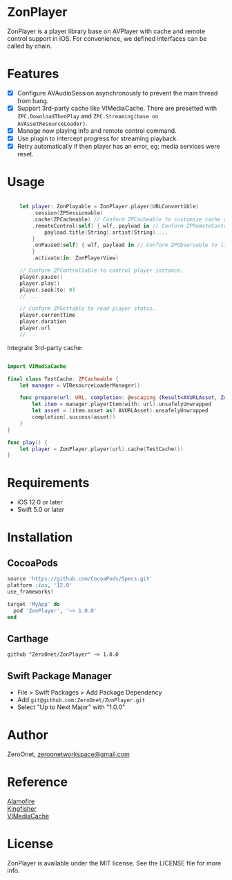 # ZonPlayer

ZonPlayer is a player library base on AVPlayer with cache and remote control support in iOS. For convenience, we defined interfaces can be called by chain.

# Features

- [x] Configure AVAudioSession asynchronously to prevent the main thread from hang.
- [x] Support 3rd-party cache like VIMediaCache. There are presetted with `ZPC.DownloadThenPlay` and `ZPC.Streaming(base on AVAssetResourceLoader)`.
- [x] Manage now playing info and remote control command.
- [x] Use plugin to intercept progress for streaming playback.
- [x] Retry automatically if then player has an error, eg: media services were reset.

# Usage

```swift

    let player: ZonPlayable = ZonPlayer.player(URLConvertible)
        .session(ZPSessionable)
        .cache(ZPCacheable) // Conform ZPCacheable to customize cache category.
        .remoteControl(self) { wlf, payload in // Conform ZPRemoteControllable to customize background playback controller.
            payload.title(String).artist(String)....
        }
        .onPaused(self) { wlf, payload in // Conform ZPObservable to listen player.
        }
        .activate(in: ZonPlayerView)

    // Conform ZPControllable to control player instance.
    player.pause()
    player.play()
    player.seek(to: 0)
    // ...

    // Conform ZPGettable to read player status.
    player.currentTime
    player.duration
    player.url
    // ...

```

Integrate 3rd-party cache:

```swift

import VIMediaCache

final class TestCache: ZPCacheable {
    let manager = VIResourceLoaderManager()

    func prepare(url: URL, completion: @escaping (Result<AVURLAsset, ZonPlayer.Error>) -> Void) {
        let item = manager.playerItem(with: url).unsafelyUnwrapped
        let asset = (item.asset as? AVURLAsset).unsafelyUnwrapped
        completion(.success(asset))
    }
}

func play() {
    let player = ZonPlayer.player(url).cache(TestCache())
}

```

# Requirements

- iOS 12.0 or later
- Swift 5.0 or later

# Installation

## CocoaPods

```ruby
source 'https://github.com/CocoaPods/Specs.git'
platform :ios, '12.0'
use_frameworks!

target 'MyApp' do
  pod 'ZonPlayer', '~> 1.0.0'
end

```

## Carthage

```
github "ZeroOnet/ZonPlayer" ~> 1.0.0
```

## Swift Package Manager
- File > Swift Packages > Add Package Dependency
- Add `git@github.com:ZeroOnet/ZonPlayer.git`
- Select "Up to Next Major" with "1.0.0"

# Author

ZeroOnet, zeroonetworkspace@gmail.com

# Reference
[Alamofire](https://github.com/Alamofire/Alamofire)<br>
[Kingfisher](https://github.com/onevcat/Kingfisher)<br>
[VIMediaCache](https://github.com/vitoziv/VIMediaCache)<br>

# License

ZonPlayer is available under the MIT license. See the LICENSE file for more info.
